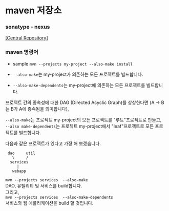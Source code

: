 # maven 저장소

### sonatype - nexus


[[Central Repository]](https://search.maven.org/)

### maven 명령어

- sample
`mvn --projects my-project --also-make install`  

- `--also-make`는 my-project가 의존하는 모든 프로젝트를 빌드합니다.  
- `--also-make-dependents`는 my-project에 의존하는 모든 프로젝트를 빌드합니다.  

프로젝트 간의 종속성에 대한 DAG (Directed Acyclic Graph)를 상상한다면 (A -> B는 B가 A에 종속됨을 의미합니다),  

`--also-make`는 프로젝트 my-project의 모든 프로젝트를 "루트"프로젝트로 만들고,  
`--also make-dependents`는 프로젝트 my-project에서 "leaf"프로젝트로 모든 프로젝트를 빌드합니다.   

다음과 같은 프로젝트가 있다고 가정 해 보겠습니다.  
~~~
 dao     util
   \     /
  services
     | 
   webapp
~~~

`mvn --projects services  --also-make`  
DAO, 유틸리티 및 서비스를 build합니다.  
그리고,  
`mvn --projects services  --also-make-dependents`  
서비스와 웹 애플리케이션을 build 할 것입니다.




